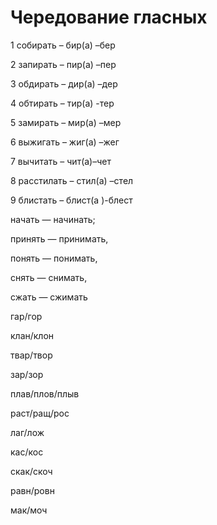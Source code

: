 # Чередование гласных

1 собирать – бир(а) –бер 

2 запирать – пир(а) –пер 

3 обдирать – дир(а) –дер

4 обтирать – тир(а) -тер

5 замирать – мир(а) –мер

6 выжигать – жиг(а) –жег

7 вычитать – чит(а)–чет

8 расстилать – стил(а) –стел

9 блистать – блист(а )-блест

начать — начинать;

принять — принимать,
 
понять — понимать, 
 
снять — снимать, 

сжать — сжимать

гар/гор

клан/клон

твар/твор

зар/зор

плав/плов/плыв

раст/ращ/рос

лаг/лож

кас/кос

скак/скоч

равн/ровн

мак/моч

